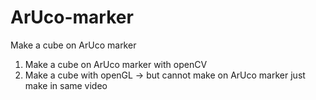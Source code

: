 # ArUco-marker
Make a cube on ArUco marker

1. Make a cube on ArUco marker with openCV
2. Make a cube with openGL
   -> but cannot make on ArUco marker just make in same video
